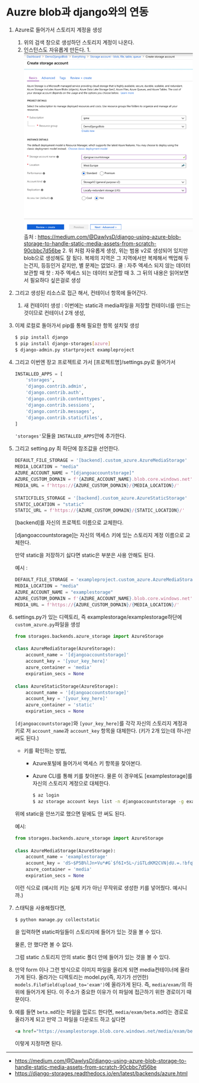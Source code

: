 # Auzre blob과 django와의 연동

1. Azure로 들어가서 스토리지 계정을 생성

   1. 위의 검색 창으로 생성하던 스토리지 계정이 나온다.
   2. 인스턴스도 자유롭게 만든다.
      1. 
         ![그림1](./그림1.png)
         출처 : https://medium.com/@DawlysD/django-using-azure-blob-storage-to-handle-static-media-assets-from-scratch-90cbbc7d56be
      2. 위 처럼 자유롭게 생성, 위는 범용 v2로 생성되어 있지만 blob으로 생성해도 잘 됬다.
         복제의 지역은 그 지역에서만 복제해서 백업해 두는건지, 등등인거 같지만, 별 문제는 없었다.
         쿨 : 자주 엑세스 되지 않는 데이터보관할 때
         핫 : 자주 엑세스 되는 데이터 보관할 때
      3. 그 뒤의 내용은 읽어보면서 필요하다 싶은걸로 생성

2. 그리고 생성된 리소스로 접근 해서, 컨테이너 항목에 들어간다.

   1. 새 컨테이터 생성 : 이번에는 static과 media파일을 저장할 컨테이너를 만드는 것이므로 컨테이너 2개 생성,

3. 이제 로컬로 돌아가서 pip를 통해 필요한 항목 설치및 생성

   ```bash
   $ pip install django
   $ pip install django-storages[azure]
   $ django-admin.py startproject exampleproject
   ```

4. 그리고 이번엔 장고 프로젝트로 가서 [프로젝트명]/settings.py로 들어가서

   ```python
   INSTALLED_APPS = [
       'storages',
       'django.contrib.admin',
       'django.contrib.auth',
       'django.contrib.contenttypes',
       'django.contrib.sessions',
       'django.contrib.messages',
       'django.contrib.staticfiles',
   ]
   ```

   `'storages'`모듈을 `INSTALLED_APPS`안에 추가한다.

5. 그리고 setting.py 최 하단에 참조값을 선언한다.

   ```python
   DEFAULT_FILE_STORAGE = '[backend].custom_azure.AzureMediaStorage'
   MEDIA_LOCATION = "media"
   AZURE_ACCOUNT_NAME = "[djangoaccountstorage]"
   AZURE_CUSTOM_DOMAIN = f'{AZURE_ACCOUNT_NAME}.blob.core.windows.net'
   MEDIA_URL = f'https://{AZURE_CUSTOM_DOMAIN}/{MEDIA_LOCATION}/'
   
   STATICFILES_STORAGE = '[backend].custom_azure.AzureStaticStorage'
   STATIC_LOCATION = "static"
   STATIC_URL = f'https://{AZURE_CUSTOM_DOMAIN}/{STATIC_LOCATION}/'
   ```

   [backend]를 자신의 프로젝트 이름으로 교체한다.

   [djangoaccountstorage]는 자신의 엑세스 키에 있는 스토리지 계정 이름으로 교체한다.

   만약 static을 저장하기 싫다면 static은 부분은 사용 안해도 된다.

   예시 : 

   ```python
   DEFAULT_FILE_STORAGE = 'exampleproject.custom_azure.AzureMediaStorage'
   MEDIA_LOCATION = "media"
   AZURE_ACCOUNT_NAME = "examplestorage"
   AZURE_CUSTOM_DOMAIN = f'{AZURE_ACCOUNT_NAME}.blob.core.windows.net'
   MEDIA_URL = f'https://{AZURE_CUSTOM_DOMAIN}/{MEDIA_LOCATION}/'
   ```

6. settings.py가 있는 디렉토리, 즉 examplestorage/examplestorage하단에 `custom_azure.py`파일을 생성

   ```python
   from storages.backends.azure_storage import AzureStorage
   
   class AzureMediaStorage(AzureStorage):
       account_name = '[djangoaccountstorage]'
       account_key = '[your_key_here]'
       azure_container = 'media'
       expiration_secs = None
   
   class AzureStaticStorage(AzureStorage):
       account_name = '[djangoaccountstorage]' 
       account_key = '[your_key_here]'
       azure_container = 'static'
       expiration_secs = None
   ```

   `[djangoaccountstorage]`와 `[your_key_here]`를 각각 자신의 스토리지 계정과 키로 저 `account_name`과 `account_key` 항목을 대체한다. (키가 2개 있는데 하나만 써도 된다.)

   - 키를 확인하는 방법,

     - Azure포털에 들어가서 액세스 키 항목을 찾아본다.

     - Azure CLI를 통해 키를 찾아본다. 물론 이 경우에도 [examplestorage]를 자신의 스토리지 계정으로 대체한다.

       ```bash
       $ az login
       $ az storage account keys list -n djangoaccountstorage -g examplestorage
       ```

   위에 static을 안쓰기로 했으면 밑에도 안 써도 된다.

   예시:

   ```python
   from storages.backends.azure_storage import AzureStorage
   
   class AzureMediaStorage(AzureStorage):
       account_name = 'examplestorage'
       account_key = 'dS~$P5B%lJn+Vu*#G`$f6I+5L~/iGTLdKM2CVN|dU.=.!bfqWOQLstgx2YhmtJao&S,F9,M.Ixm%Tb.bO,bawwN'
       azure_container = 'media'
       expiration_secs = None
   ```

   이런 식으로 (예시의 키는 실제 키가 아닌 무작위로 생성한 키를 넣어줬다. 예시니까.)

7. 스태틱을 사용해줬다면,

   ```bash
   $ python manage.py collectstatic
   ```

   을 입력하면 static파일들이 스토리지에 들어가 있는 것을 볼 수 있다.

   물론, 안 했다면 볼 수 없다.

   그럼 static 스토리지 안의 static 폴더 안에 들어가 있는 것을 볼 수 있다.

8. 만약 form 이나 그런 방식으로 이미지 파일을 올리게 되면 media컨테이너에 올라가게 된다. 올라가는 디렉토리는 model.py(즉, 자기가 선언한) `models.FileField(upload_to='exam')`에 올라가게 된다. 즉, `media/exam/`의 하위에 들어가게 된다.
   이 주소가 중요한 이유가 이 파일에 접근하기 위한 경로이기 때문이다.

9. 예를 들면 `beta.md`라는 파일을 업로드 한다면, `media/exam/beta.md`라는 경로로 올라가게 되고 만약 그 파일을 다운로드 하고 싶다면

   ```html
   <a href="https://examplestorage.blob.core.windows.net/media/exam/beta.md">다운로드</a>
   ```

   이렇게 지정하면 된다.

   

----
- https://medium.com/@DawlysD/django-using-azure-blob-storage-to-handle-static-media-assets-from-scratch-90cbbc7d56be
- https://django-storages.readthedocs.io/en/latest/backends/azure.html